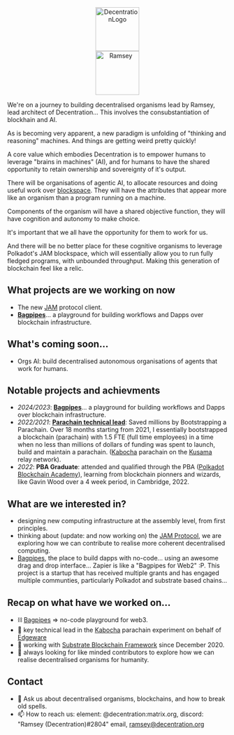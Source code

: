 <center><img src="https://user-images.githubusercontent.com/45230082/142871333-a25292f4-1db4-428f-b1c3-5e493520baed.png" alt="DecentrationLogo" width="100"/></center>
<center><img src="https://drive.google.com/uc?export=view&id=15r50NY9VwdESE6c36dxoPPi0Z20fMbDc" alt="Ramsey" width="100"/></center>

We're on a journey to building decentralised organisms lead by Ramsey, lead architect of Decentration... 
This involves the consubstantiation of blockhain and AI. 

As is becoming very apparent, a new paradigm is unfolding of "thinking and reasoning" machines. 
And things are getting weird pretty quickly!

A core value which embodies Decentration is to empower humans to leverage "brains in machines" (AI), 
and for humans to have the shared opportunity to retain ownership and sovereignty of it's output. 

There will be organisations of agentic AI, to allocate resources and doing useful work over [blockspace](https://polkadot.com/blockspace). 
They will have the attributes that appear more like an organism than a program running on a machine. 

Components of the organism will have a shared objective function, they will have cognition and autonomy to make choice. 

It's important that we all have the opportunity for them to work for us.  

And there will be no better place for these cognitive organisms to leverage Polkadot's JAM blockspace, which will essentially allow you to run fully fledged programs, with unbounded throughput. 
Making this generation of blockchain feel like a relic. 

## What projects are we working on now
- The new [JAM](https://jam.web3.foundation) protocol client.
- **[Bagpipes](https://bagpipes.io)**... a playground for building workflows and Dapps over blockchain infrastructure.

## What's coming soon...
- Orgs AI: build decentralised autonomous organisations of agents that work for humans. 

## Notable projects and achievments
- _2024/2023_: **[Bagpipes](https://bagpipes.io)**... a playground for building workflows and Dapps over blockchain infrastructure.
- _2022/2021_: **[Parachain technical lead](https://gov.edgewa.re/discussion/2515-kabocha-technical-steward-proposal-referenda-funding)**: Saved millions by Bootstrapping a Parachain. Over 18 months starting from 2021, I essentially bootstrapped a blockchain (parachain) with 1.5 FTE (full time employees) in a time when no less than millions of dollars of funding was spent to launch, build and maintain a parachain. ([Kabocha](https://github.com/Kabocha-Network/) parachain on the [Kusama](https://kusama.network) relay network).
- _2022_:      **PBA Graduate**: attended and qualified through the PBA ([Polkadot Blockchain Academy](https://polkadot.academy)), learning from blockchain pionners and wizards, like Gavin Wood over a 4 week period, in Cambridge, 2022. 

## What are we interested in?
- designing new computing infrastructure at the assembly level, from first principles.
- thinking about (update: and now working on) the [JAM Protocol](https://graypaper.com), we are exploring how we can contribute to realise more coherent decentralised computing.
- [Bagpipes](https://bagpipes.io), the place to build dapps with no-code... using an awesome drag and drop interface... Zapier is like a "Bagpipes for Web2" :P. This project is a startup that has received multiple grants and has engaged multiple communties, particularly Polkadot and substrate based chains...

## Recap on what have we worked on...
- ⛓️ [Bagpipes](https://bagpipes.io) => no-code playground for web3. 
- 🔭 key technical lead in the [Kabocha](https://github.com/Kabocha-Network/) parachain experiment on behalf of [Edgeware](https://edgewa.re)
- 🌱 working with [Substrate Blockchain Framework](https://substrate.dev) since December 2020.
- 👯 always looking for like minded contributors to explore how we can realise decentralised organisms for humanity.

## Contact
- 💬 Ask us about decentralised organisms, blockchains, and how to break old spells. 
- 📫 How to reach us: element: @decentration:matrix.org, discord: "Ramsey (Decentration)#2804" email, ramsey@decentration.org
